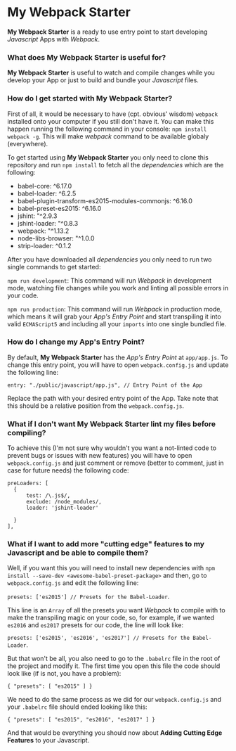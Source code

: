 # My Webpack Starter

**My Webpack Starter** is a ready to use entry point to start developing *Javascript* Apps with *Webpack*.

### What does My Webpack Starter is useful for?

**My Webpack Starter** is useful to watch and compile changes while you develop your App or just to build and bundle your *Javascript* files.

### How do I get started with My Webpack Starter?

First of all, it would be necessary to have (cpt. obvious' wisdom) `webpack` installed onto your computer if you still don't have it. You can make this happen running the following command in your console: `npm install webpack -g`. This will make *webpack* command to be available globaly (everywhere).

To get started using **My Webpack Starter** you only need to clone this repository and run `npm install` to fetch all the *dependencies* which are the following:

* babel-core: ^6.17.0
* babel-loader: ^6.2.5
* babel-plugin-transform-es2015-modules-commonjs: ^6.16.0
* babel-preset-es2015: ^6.16.0
* jshint: "^2.9.3
* jshint-loader: "^0.8.3
* webpack: "^1.13.2
* node-libs-browser: "^1.0.0
* strip-loader: ^0.1.2

After you have downloaded all *dependencies* you only need to run two single commands to get started:

`npm run development`: This command will run *Webpack* in development mode, watching file changes while you work and linting all possible errors in your code.

`npm run production`: This command will run *Webpack* in production mode, which means it will grab your *App's Entry Point* and start transpiling it into valid `ECMAScript5` and including all your `imports` into one single bundled file.

### How do I change my App's Entry Point?

By default, **My Webpack Starter** has the *App's Entry Point* at `app/app.js`. To change this entry point, you will have to open `webpack.config.js` and update the following line:

`entry: "./public/javascript/app.js", // Entry Point of the App`

Replace the path with your desired entry point of the App. Take note that this should be a relative position from the `webpack.config.js`.

### What if I don't want My Webpack Starter lint my files before compiling?

To achieve this (I'm not sure why wouldn't you want a not-linted code to prevent bugs or issues with new features) you will have to open `webpack.config.js` and just comment or remove (better to comment, just in case for future needs) the following code:

```
preLoaders: [
  {
      test: /\.js$/,
      exclude: /node_modules/,
      loader: 'jshint-loader'

  }
],
```

### What if I want to add more "cutting edge" features to my Javascript and be able to compile them?

Well, if you want this you will need to install new dependencies with `npm install --save-dev <awesome-babel-preset-package>` and then, go to `webpack.config.js` and edit the following line:

`presets: ['es2015'] // Presets for the Babel-Loader`.

This line is an `Array` of all the presets you want *Webpack* to compile with to make the transpiling magic on your code, so, for example, if we wanted `es2016` and `es2017` presets for our code, the line will look like:

`presets: ['es2015', 'es2016', 'es2017'] // Presets for the Babel-Loader`.

But that won't be all, you also need to go to the `.babelrc` file in the root of the project and modify it. The first time you open this file the code should look like (if is not, you have a problem):

`{ "presets": [ "es2015" ] }`

We need to do the same process as we did for our `webpack.config.js` and your `.babelrc` file should ended looking like this:

`{ "presets": [ "es2015", "es2016", "es2017" ] }`

And that would be everything you should now about **Adding Cutting Edge Features** to your Javascript.
